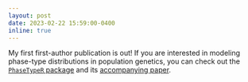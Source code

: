 ```yaml
---
layout: post
date: 2023-02-22 15:59:00-0400
inline: true
---
```


My first first-author publication is out! If you are interested in modeling phase-type distributions in population genetics, you can check out the [`PhaseTypeR` package](https://rivasiker.github.io/PhaseTypeR/) and its [accompanying paper](https://doi.org/10.21105/joss.05054).

